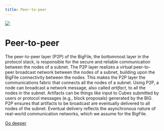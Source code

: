 ```yaml
---
title: Peer-to-peer
---
```


![](/img/how-it-works/peer-to-peer.webp)

# Peer-to-peer

The peer-to-peer layer (P2P) of the BigFile, the bottommost layer in the protocol stack, is responsible for the secure and reliable communication between the nodes of a subnet. The P2P layer realizes a virtual peer-to-peer broadcast network between the nodes of a subnet, building upon the BigFile connectivity between the nodes. This makes the P2P layer the communications fabric that connects all the nodes of a subnet. Using P2P, a node can broadcast a network message, also called *artifact*, to all the nodes in the subnet. Artifacts can be things like input to Cubes submitted by users or protocol messages (e.g., block proposals) generated by the BIG. P2P ensures that artifacts to be broadcast are eventually delivered to all nodes of the subnet. Eventual delivery reflects the asynchronous nature of real-world communication networks, which we assume for the BigFile.

[Go deeper](/how-it-works/peer-to-peer-p2p/)
